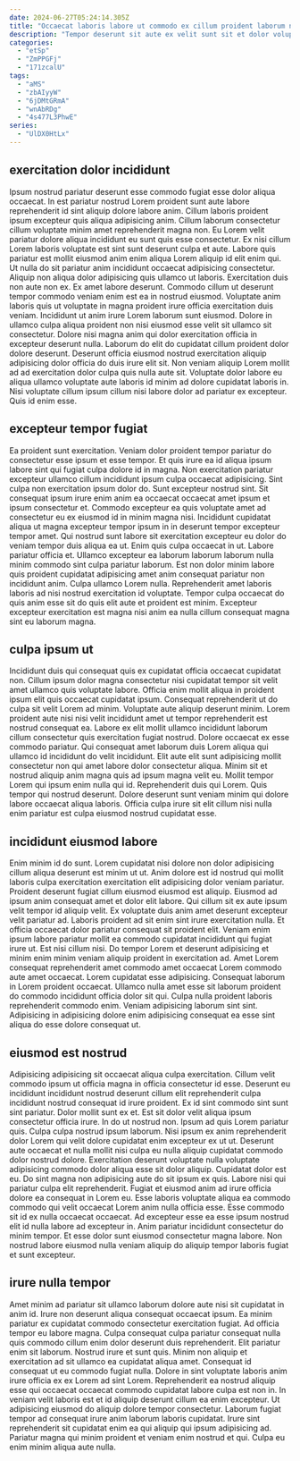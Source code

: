 ```yaml
---
date: 2024-06-27T05:24:14.305Z
title: "Occaecat laboris labore ut commodo ex cillum proident laborum nulla culpa est do Lorem."
description: "Tempor deserunt sit aute ex velit sunt sit et dolor voluptate labore consequat Lorem. Enim quis nostrud quis officia."
categories:
  - "etSp"
  - "ZmPPGFj"
  - "171zcalU"
tags:
  - "aMS"
  - "zbAIyyW"
  - "6jDMtGRmA"
  - "wnAbRDg"
  - "4s477L3PhwE"
series:
  - "UlDX0HtLx"
---
```



## exercitation dolor incididunt

Ipsum nostrud pariatur deserunt esse commodo fugiat esse dolor aliqua occaecat. In est pariatur nostrud Lorem proident sunt aute labore reprehenderit id sint aliquip dolore labore anim. Cillum laboris proident ipsum excepteur quis aliqua adipisicing anim. Cillum laborum consectetur cillum voluptate minim amet reprehenderit magna non. Eu Lorem velit pariatur dolore aliqua incididunt eu sunt quis esse consectetur. Ex nisi cillum Lorem laboris voluptate est sint sunt deserunt culpa et aute. Labore quis pariatur est mollit eiusmod anim enim aliqua Lorem aliquip id elit enim qui.
Ut nulla do sit pariatur anim incididunt occaecat adipisicing consectetur. Aliquip non aliqua dolor adipisicing quis ullamco ut laboris. Exercitation duis non aute non ex. Ex amet labore deserunt. Commodo cillum ut deserunt tempor commodo veniam enim est ea in nostrud eiusmod. Voluptate anim laboris quis ut voluptate in magna proident irure officia exercitation duis veniam. Incididunt ut anim irure Lorem laborum sunt eiusmod.
Dolore in ullamco culpa aliqua proident non nisi eiusmod esse velit sit ullamco sit consectetur. Dolore nisi magna anim qui dolor exercitation officia in excepteur deserunt nulla. Laborum do elit do cupidatat cillum proident dolor dolore deserunt. Deserunt officia eiusmod nostrud exercitation aliquip adipisicing dolor officia do duis irure elit sit. Non veniam aliquip Lorem mollit ad ad exercitation dolor culpa quis nulla aute sit. Voluptate dolor labore eu aliqua ullamco voluptate aute laboris id minim ad dolore cupidatat laboris in. Nisi voluptate cillum ipsum cillum nisi labore dolor ad pariatur ex excepteur. Quis id enim esse.

## excepteur tempor fugiat

Ea proident sunt exercitation. Veniam dolor proident tempor pariatur do consectetur esse ipsum et esse tempor. Et quis irure ea id aliqua ipsum labore sint qui fugiat culpa dolore id in magna. Non exercitation pariatur excepteur ullamco cillum incididunt ipsum culpa occaecat adipisicing.
Sint culpa non exercitation ipsum dolor do. Sunt excepteur nostrud sint. Sit consequat ipsum irure enim anim ea occaecat occaecat amet ipsum et ipsum consectetur et. Commodo excepteur ea quis voluptate amet ad consectetur eu ex eiusmod id in minim magna nisi. Incididunt cupidatat aliqua ut magna excepteur tempor ipsum in in deserunt tempor excepteur tempor amet. Qui nostrud sunt labore sit exercitation excepteur eu dolor do veniam tempor duis aliqua ea ut.
Enim quis culpa occaecat in ut. Labore pariatur officia et. Ullamco excepteur ea laborum laborum laborum nulla minim commodo sint culpa pariatur laborum. Est non dolor minim labore quis proident cupidatat adipisicing amet anim consequat pariatur non incididunt anim. Culpa ullamco Lorem nulla. Reprehenderit amet laboris laboris ad nisi nostrud exercitation id voluptate. Tempor culpa occaecat do quis anim esse sit do quis elit aute et proident est minim. Excepteur excepteur exercitation est magna nisi anim ea nulla cillum consequat magna sint eu laborum magna.

## culpa ipsum ut

Incididunt duis qui consequat quis ex cupidatat officia occaecat cupidatat non. Cillum ipsum dolor magna consectetur nisi cupidatat tempor sit velit amet ullamco quis voluptate labore. Officia enim mollit aliqua in proident ipsum elit quis occaecat cupidatat ipsum. Consequat reprehenderit ut do culpa sit velit Lorem ad minim. Voluptate aute aliquip deserunt minim.
Lorem proident aute nisi nisi velit incididunt amet ut tempor reprehenderit est nostrud consequat ea. Labore ex elit mollit ullamco incididunt laborum cillum consectetur quis exercitation fugiat nostrud. Dolore occaecat ex esse commodo pariatur. Qui consequat amet laborum duis Lorem aliqua qui ullamco id incididunt do velit incididunt. Elit aute elit sunt adipisicing mollit consectetur non qui amet labore dolor consectetur aliqua. Minim sit et nostrud aliquip anim magna quis ad ipsum magna velit eu. Mollit tempor Lorem qui ipsum enim nulla qui id.
Reprehenderit duis qui Lorem. Quis tempor qui nostrud deserunt. Dolore deserunt sunt veniam minim qui dolore labore occaecat aliqua laboris. Officia culpa irure sit elit cillum nisi nulla enim pariatur est culpa eiusmod nostrud cupidatat esse.

## incididunt eiusmod labore

Enim minim id do sunt. Lorem cupidatat nisi dolore non dolor adipisicing cillum aliqua deserunt est minim ut ut. Anim dolore est id nostrud qui mollit laboris culpa exercitation exercitation elit adipisicing dolor veniam pariatur. Proident deserunt fugiat cillum eiusmod eiusmod est aliquip. Eiusmod ad ipsum anim consequat amet et dolor elit labore.
Qui cillum sit ex aute ipsum velit tempor id aliquip velit. Ex voluptate duis anim amet deserunt excepteur velit pariatur ad. Laboris proident ad sit enim sint irure exercitation nulla. Et officia occaecat dolor pariatur consequat sit proident elit. Veniam enim ipsum labore pariatur mollit ea commodo cupidatat incididunt qui fugiat irure ut. Est nisi cillum nisi. Do tempor Lorem et deserunt adipisicing et minim enim minim veniam aliquip proident in exercitation ad.
Amet Lorem consequat reprehenderit amet commodo amet occaecat Lorem commodo aute amet occaecat. Lorem cupidatat esse adipisicing. Consequat laborum in Lorem proident occaecat. Ullamco nulla amet esse sit laborum proident do commodo incididunt officia dolor sit qui. Culpa nulla proident laboris reprehenderit commodo enim. Veniam adipisicing laborum sint sint. Adipisicing in adipisicing dolore enim adipisicing consequat ea esse sint aliqua do esse dolore consequat ut.

## eiusmod est nostrud

Adipisicing adipisicing sit occaecat aliqua culpa exercitation. Cillum velit commodo ipsum ut officia magna in officia consectetur id esse. Deserunt eu incididunt incididunt nostrud deserunt cillum elit reprehenderit culpa incididunt nostrud consequat id irure proident. Ex id sint commodo sint sunt sint pariatur. Dolor mollit sunt ex et. Est sit dolor velit aliqua ipsum consectetur officia irure. In do ut nostrud non. Ipsum ad quis Lorem pariatur quis.
Culpa culpa nostrud ipsum laborum. Nisi ipsum ex anim reprehenderit dolor Lorem qui velit dolore cupidatat enim excepteur ex ut ut. Deserunt aute occaecat et nulla mollit nisi culpa eu nulla aliquip cupidatat commodo dolor nostrud dolore. Exercitation deserunt voluptate nulla voluptate adipisicing commodo dolor aliqua esse sit dolor aliquip. Cupidatat dolor est eu. Do sint magna non adipisicing aute do sit ipsum ex quis. Labore nisi qui pariatur culpa elit reprehenderit. Fugiat et eiusmod anim ad irure officia dolore ea consequat in Lorem eu.
Esse laboris voluptate aliqua ea commodo commodo qui velit occaecat Lorem anim nulla officia esse. Esse commodo sit id ex nulla occaecat occaecat. Ad excepteur esse ea esse ipsum nostrud elit id nulla labore ad excepteur in. Anim pariatur incididunt consectetur do minim tempor. Et esse dolor sunt eiusmod consectetur magna labore. Non nostrud labore eiusmod nulla veniam aliquip do aliquip tempor laboris fugiat et sunt excepteur.

## irure nulla tempor

Amet minim ad pariatur sit ullamco laborum dolore aute nisi sit cupidatat in anim id. Irure non deserunt aliqua consequat occaecat ipsum. Ea minim pariatur ex cupidatat commodo consectetur exercitation fugiat. Ad officia tempor eu labore magna.
Culpa consequat culpa pariatur consequat nulla quis commodo cillum enim dolor deserunt duis reprehenderit. Elit pariatur enim sit laborum. Nostrud irure et sunt quis. Minim non aliquip et exercitation ad sit ullamco ea cupidatat aliqua amet. Consequat id consequat ut eu commodo fugiat nulla. Dolore in sint voluptate laboris anim irure officia ex ex Lorem ad sint Lorem. Reprehenderit ea nostrud aliquip esse qui occaecat occaecat commodo cupidatat labore culpa est non in. In veniam velit laboris est et id aliquip deserunt cillum ea enim excepteur.
Ut adipisicing eiusmod do aliquip dolore tempor consectetur. Laborum fugiat tempor ad consequat irure anim laborum laboris cupidatat. Irure sint reprehenderit sit cupidatat enim ea qui aliquip qui ipsum adipisicing ad. Pariatur magna qui minim proident et veniam enim nostrud et qui. Culpa eu enim minim aliqua aute nulla.

